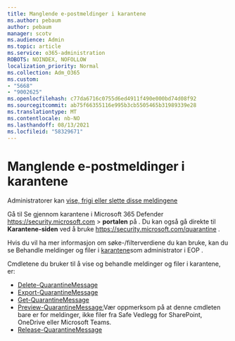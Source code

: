 ```yaml
---
title: Manglende e-postmeldinger i karantene
ms.author: pebaum
author: pebaum
manager: scotv
ms.audience: Admin
ms.topic: article
ms.service: o365-administration
ROBOTS: NOINDEX, NOFOLLOW
localization_priority: Normal
ms.collection: Adm_O365
ms.custom:
- "5668"
- "9002625"
ms.openlocfilehash: c77da6716c0755d6ed4911f490e000bd74d08f92
ms.sourcegitcommit: ab75f66355116e995b3cb5505465b31989339e28
ms.translationtype: MT
ms.contentlocale: nb-NO
ms.lasthandoff: 08/13/2021
ms.locfileid: "58329671"
---
```

# <a name="missing-emails-in-quarantine"></a>Manglende e-postmeldinger i karantene

Administratorer kan [vise, frigi eller slette disse meldingene](https://docs.microsoft.com/microsoft-365/security/office-365-security/manage-quarantined-messages-and-files)

Gå til Se gjennom karantene i Microsoft 365 Defender <https://security.microsoft.com>  \> **portalen** på . Du kan også gå direkte til **Karantene-siden** ved å bruke <https://security.microsoft.com/quarantine> .  

Hvis du vil ha mer informasjon om søke-/filterverdiene du kan bruke, kan du se Behandle meldinger og filer i [karantene](https://docs.microsoft.com/microsoft-365/security/office-365-security/manage-quarantined-messages-and-files)som administrator i EOP .

Cmdletene du bruker til å vise og behandle meldinger og filer i karantene, er:

- [Delete-QuarantineMessage](https://docs.microsoft.com/powershell/module/exchange/delete-quarantinemessage)
- [Export-QuarantineMessage](https://docs.microsoft.com/powershell/module/exchange/export-quarantinemessage)
- [Get-QuarantineMessage](https://docs.microsoft.com/powershell/module/exchange/get-quarantinemessage)
- [Preview-QuarantineMessage:](https://docs.microsoft.com/powershell/module/exchange/preview-quarantinemessage)Vær oppmerksom på at denne cmdleten bare er for meldinger, ikke filer fra Safe Vedlegg for SharePoint, OneDrive eller Microsoft Teams.
- [Release-QuarantineMessage](https://docs.microsoft.com/powershell/module/exchange/release-quarantinemessage)
